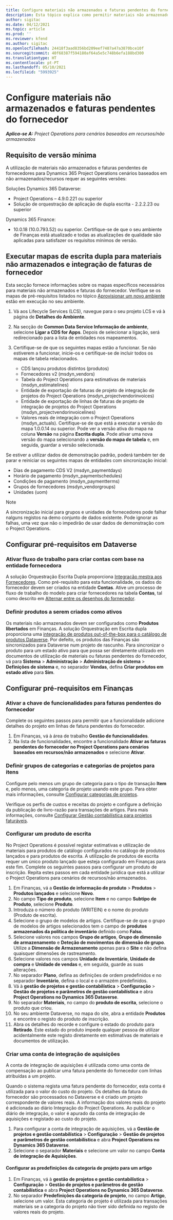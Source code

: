 ```yaml
---
title: Configure materiais não armazenados e faturas pendentes do fornecedor
description: Esta tópico explica como permitir materiais não armazenados e faturas pendentes do fornecedor.
author: sigitac
ms.date: 04/12/2021
ms.topic: article
ms.prod: ''
ms.reviewer: kfend
ms.author: sigitac
ms.openlocfilehash: 24418f3aad8356bd209eef7487a47a3870bce10f
ms.sourcegitcommit: 40f68387f594180af64a5e5c748b6efa188bd300
ms.translationtype: HT
ms.contentlocale: pt-PT
ms.lasthandoff: 05/10/2021
ms.locfileid: "5993925"
---
```

# <a name="configure-non-stocked-materials-and-pending-vendor-invoices"></a>Configure materiais não armazenados e faturas pendentes do fornecedor

_**Aplica-se A:** Project Operations para cenários baseados em recursos/não armazenados_

## <a name="minimum-version-requirement"></a>Requisito de versão mínima

A utilização de materiais não armazenados e faturas pendentes de fornecedores para Dynamics 365 Project Operations cenários baseados em não armazenados/recursos requer as seguintes versões:

Soluções Dynamics 365 Dataverse:

- Project Operations – 4.9.0.221 ou superior
- Solução de orquestração de aplicação de dupla escrita - 2.2.2.23 ou superior

Dynamics 365 Finance:
- 10.0.18 (10.0.793.52) ou superior. Certifique-se de que o seu ambiente de Finanças está atualizado e todas as atualizações de qualidade são aplicadas para satisfazer os requisitos mínimos de versão.

## <a name="run-dual-write-maps-for-non-stocked-materials-and-vendor-invoice-integration"></a>Executar mapas de escrita dupla para materiais não armazenados e integração de faturas de fornecedor

Esta secção fornece informações sobre os mapas específicos necessários para materiais não armazenados e faturas do fornecedor. Verifique se os mapas de pré-requisitos listados no tópico [Aprovisionar um novo ambiente](../environment/resource-provision-new-environment.md#run-project-operations-dual-write-maps) estão em execução no seu ambiente.

1. Vá aos Lifecycle Services (LCS), navegue para o seu projeto LCS e vá à página de **Detalhes do Ambiente**.
2. Na secção de **Common Data Service Informação de ambiente**, selecione **Ligar a CDS for Apps**. Depois de selecionar a ligação, será redirecionado para a lista de entidades nos mapeamentos.
3. Certifique-se de que os seguintes mapas estão a funcionar. Se não estiverem a funcionar, inicie-os e certifique-se de incluir todos os mapas de tabela relacionados.

    - CDS lançou produtos distintos (produtos)
    - Fornecedores v2 (msdyn_vendors)
    - Tabela do Project Operations para estimativas de materiais (msdyn_estimatelines)
    - Entidade de exportação de faturas de projeto de integração de projetos do Project Operations (msdyn_projectvendorinvoices)
    - Entidade de exportação de linhas de faturas de projeto de integração de projetos do Project Operations (msdyn_projectvendorinvoicelines)
    - Valores reais de integração com o Project Operations (msdyn_actuals). Certifique-se de que está a executar a versão do mapa 1.0.0.14 ou superior. Pode ver a versão ativa do mapa na coluna **Versão** na página **Escrita dupla**. Pode ativar uma nova versão do mapa selecionando a **versão do mapa de tabela** e, em seguida, guardar a versão selecionada.

Se estiver a utilizar dados de demonstração padrão, poderá também ter de parar e reiniciar os seguintes mapas de entidades com sincronização inicial:
  - Dias de pagamento CDS V2 (msdyn_paymentdays)
  - Horário de pagamento (msdyn_paymentschedules)
  - Condições de pagamento (msdyn_paymentterms)
  - Grupos de fornecedores (msdyn_vendorgroups)
  - Unidades (uom)

> [!NOTE]
> A sincronização inicial para grupos e unidades de fornecedores pode falhar nalguns registos na demo conjunto de dados existente. Pode ignorar as falhas, uma vez que não o impedirão de usar dados de demonstração com o Project Operations.

## <a name="configure-prerequisites-in-dataverse"></a>Configurar pré-requisitos em Dataverse

### <a name="activate-workflow-to-create-accounts-based-on-vendor-entity"></a>Ativar fluxo de trabalho para criar contas com base na entidade fornecedora

A solução Orquestração Escrita Dupla proporciona [Integração mestra aos Fornecedores](/dynamics365/fin-ops-core/dev-itpro/data-entities/dual-write/vendor-mapping.md). Como pré-requisito para esta funcionalidade, os dados do fornecedor devem ser criados na entidade **Contas**. Ative um processo de fluxo de trabalho do modelo para criar fornecedores na tabela **Contas**, tal como descrito em [Alternar entre os desenhos do fornecedor](/dynamics365/fin-ops-core/dev-itpro/data-entities/dual-write/vendor-switch.md#use-the-extended-vendor-design-for-vendors-of-the-organization-type).

### <a name="set-products-to-be-created-as-active"></a>Definir produtos a serem criados como ativos

Os materiais não armazenados devem ser configurados como **Produtos libertados** em Finanças. A solução Orquestração em Escrita dupla proporciona uma [integração de produtos out-of-the-box para o catálogo de produtos Dataverse](/dynamics365/fin-ops-core/dev-itpro/data-entities/dual-write/product-mapping.md). Por defeito, os produtos das Finanças são sincronizados para Dataverse num projeto de rascunho. Para sincronizar o produto para um estado ativo para que possa ser diretamente utilizado em documentos de utilização de materiais ou faturas pendentes do fornecedor, vá para **Sistema** > **Administração** > **Administração de sistema** > **Definições de sistema** e, no separador **Vendas**, defina **Criar produtos em estado ativo** para **Sim**.

## <a name="configure-prerequisites-in-finance"></a>Configurar pré-requisitos em Finanças

### <a name="enable-the-feature-key-for-pending-vendor-invoices"></a>Ativar a chave de funcionalidades para faturas pendentes do fornecedor

Complete os seguintes passos para permitir que a funcionalidade adicione detalhes do projeto em linhas de fatura pendentes do fornecedor.

1. Em Finanças, vá à área de trabalho **Gestão de funcionalidades**.
2. Na lista de funcionalidades, encontre a funcionalidade **Ativar as faturas pendentes do fornecedor no Project Operations para cenários baseados em recursos/não armazenados** e selecione **Ativar**.

### <a name="define-category-groups-and-project-categories-for-items"></a>Definir grupos de categorias e categorias de projetos para itens

Configure pelo menos um grupo de categoria para o tipo de transação **Item** e, pelo menos, uma categoria de projeto usando este grupo. Para obter mais informações, consulte [Configurar categorias de projetos](../project-accounting/configure-project-categories.md#category-groups).

Verifique os perfis de custos e receitas do projeto e configure a definição da publicação de livro-razão para transações de artigos. Para mais informações, consulte [Configurar Gestão contabilística para projetos faturáveis](../project-accounting/configure-accounting-billable-projects.md).

### <a name="set-up-a-write-in-product"></a>Configurar um produto de escrita

No Project Operations é possível registar estimativas e utilização de materiais para produtos de catálogo configurados no catálogo de produtos lançados e para produtos de escrita. A utilização de produtos de escrita requer um único produto lançado que esteja configurado em Finanças para este fim. Complete os seguintes passos para configurar um produto de inscrição. Repita estes passos em cada entidade jurídica que está a utilizar o Project Operations para cenários de recursos/não armazenados.

1. Em Finanças, vá a **Gestão de informação de produto** > **Produtos** > **Produtos lançados** e selecione **Novo**.
2. No campo **Tipo de produto**, selecione **Item** e no campo **Subtipo de Produto**, selecione **Produto**.
3. Introduza o número do produto (WRITEIN) e o nome do produto (Produto de escrita).
4. Selecione o grupo de modelos de artigos. Certifique-se de que o grupo de modelos de artigos selecionados tem o campo de **produtos armazenados da política de inventário** definido como **Falso**.
5. Selecione valores nos campos **Grupo de artigos**, **Grupo de dimensão de armazenamento** e **Deteção de movimentos de dimensão de grupo**. Utilize a **Dimensão de Armazenamento** apenas para o **Site** e não defina quaisquer dimensões de rastreamento.
6. Selecione valores nos campos **Unidade de Inventário**, **Unidade de compra** e **Unidade de vendas** e, em seguida, guarde as suas alterações.
7. No separador **Plano**, defina as definições de ordem predefinidos e no separador **Inventário**, defina o local e o armazém predefinidos.
8. Vá à **gestão de projetos e gestão contabilística** > **Configuração** > **Gestão de projetos e parâmetros de gestão contabilística** e abra **Project Operations no Dynamics 365 Dataverse**. 
9. No separador **Materiais**, no campo do **produto de escrita**, selecione o produto que criou.
10. No seu ambiente Dataverse, no mapa do site, abra a entidade **Produtos** e encontre o registo do produto de inscrição. 
11. Abra os detalhes do recorde e configure o estado do produto para **Retirado**. Este estado do produto impede qualquer pessoa de utilizar acidentalmente este registo diretamente em estimativas de materiais e documentos de utilização.

### <a name="set-up-a-procurement-integration-account"></a>Criar uma conta de integração de aquisições

A conta de integração de aquisições é utilizada como uma conta de compensação ao publicar uma fatura pendente do fornecedor com linhas atribuídas a um projeto.

Quando o sistema regista uma fatura pendente do fornecedor, esta conta é utilizada para o valor do custo do projeto. Os detalhes da fatura do fornecedor são processados no Dataverse e é criado um projeto correspondente de valores reais. A informação dos valores reais do projeto é adicionada ao diário Integração do Project Operations. Ao publicar o diário de integração, o valor é apurado da conta de integração de aquisições e registado ao custo do projeto.

1. Para configurar a conta de integração de aquisições, vá a **Gestão de projetos e gestão contabilística** > **Configuração** > **Gestão de projetos e parâmetros de gestão contabilística** e abra **Project Operations no Dynamics 365 Dataverse**. 
2. Selecione o separador **Materiais** e selecione um valor no campo **Conta de integração de Aquisições**.

#### <a name="set-up-project-category-defaults-for-an-item"></a>Configurar as predefinições da categoria de projeto para um artigo

1. Em Finanças, vá à **gestão de projetos e gestão contabilística** > **Configuração** > **Gestão de projetos e parâmetros de gestão contabilística** e abra **Project Operations no Dynamics 365 Dataverse**. 
2. No separador **Predefinições da categoria de projeto**, no campo **Artigo**, selecione um valor. Esta categoria de projeto é utilizada para transações materiais se a categoria do projeto não tiver sido definida no registo de valores reais do projeto.
